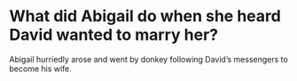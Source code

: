 # What did Abigail do when she heard David wanted to marry her?

Abigail hurriedly arose and went by donkey following David’s messengers to become his wife.
